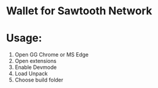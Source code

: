 # Wallet for Sawtooth Network

# Usage:

1. Open GG Chrome or MS Edge
2. Open extensions
3. Enable Devmode
4. Load Unpack
5. Choose build folder
